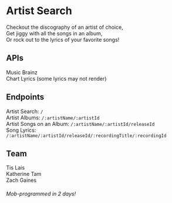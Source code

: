 # Artist Search

Checkout the discography of an artist of choice, <br />
Get jiggy with all the songs in an album, <br /> 
Or rock out to the lyrics of your favorite songs!

## APIs
Music Brainz <br/>
Chart Lyrics (some lyrics may not render)

## Endpoints
Artist Search: ``` / ``` <br/>
Artist Albums: ``` /:artistName/:artistId ``` <br/>
Artist Songs on an Album: ``` /:artistName/:artistId/releaseId ``` <br/>
Song Lyrics: ``` /:artistName/:artistId/releaseId/:recordingTitle/:recordingId ``` <br/>

## Team
Tis Lais<br/> 
Katherine Tam<br/> 
Zach Gaines <br/>

###### Mob-programmed in 2 days!
